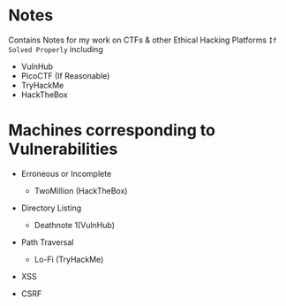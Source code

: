 # Notes
Contains Notes for my work on CTFs &amp; other Ethical Hacking Platforms `If Solved Properly` including

 - VulnHub
 - PicoCTF (If Reasonable)
 - TryHackMe
 - HackTheBox
   
# Machines corresponding to Vulnerabilities
- Erroneous or Incomplete
  - TwoMillion (HackTheBox)
    
- Directory Listing
  - Deathnote 1(VulnHub)

- Path Traversal
  - Lo-Fi (TryHackMe)

- XSS

- CSRF
